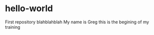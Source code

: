   # hello-world
  First repository blahblahblah
  My name is Greg this is the begining of my training 
